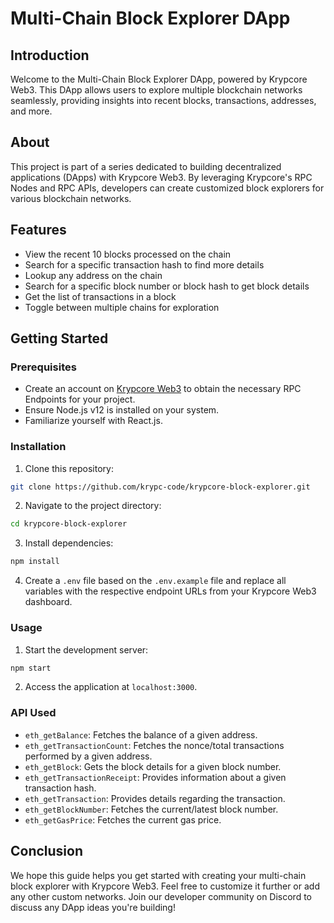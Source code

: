 # Multi-Chain Block Explorer DApp

## Introduction

Welcome to the Multi-Chain Block Explorer DApp, powered by Krypcore Web3. This DApp allows users to explore multiple blockchain networks seamlessly, providing insights into recent blocks, transactions, addresses, and more.

## About

This project is part of a series dedicated to building decentralized applications (DApps) with Krypcore Web3. By leveraging Krypcore's RPC Nodes and RPC APIs, developers can create customized block explorers for various blockchain networks.

## Features

- View the recent 10 blocks processed on the chain
- Search for a specific transaction hash to find more details
- Lookup any address on the chain
- Search for a specific block number or block hash to get block details
- Get the list of transactions in a block
- Toggle between multiple chains for exploration

## Getting Started

### Prerequisites

- Create an account on [Krypcore Web3](https://www.krypcore.com/) to obtain the necessary RPC Endpoints for your project.
- Ensure Node.js v12 is installed on your system.
- Familiarize yourself with React.js.

### Installation

1. Clone this repository:

```bash
git clone https://github.com/krypc-code/krypcore-block-explorer.git
```


2. Navigate to the project directory:

```bash
cd krypcore-block-explorer
```


3. Install dependencies:

```bash
npm install
```


4. Create a `.env` file based on the `.env.example` file and replace all variables with the respective endpoint URLs from your Krypcore Web3 dashboard.

### Usage

1. Start the development server:

```bash
npm start
```


2. Access the application at `localhost:3000`.

### API Used

- `eth_getBalance`: Fetches the balance of a given address.
- `eth_getTransactionCount`: Fetches the nonce/total transactions performed by a given address.
- `eth_getBlock`: Gets the block details for a given block number.
- `eth_getTransactionReceipt`: Provides information about a given transaction hash.
- `eth_getTransaction`: Provides details regarding the transaction.
- `eth_getBlockNumber`: Fetches the current/latest block number.
- `eth_getGasPrice`: Fetches the current gas price.

## Conclusion

We hope this guide helps you get started with creating your multi-chain block explorer with Krypcore Web3. Feel free to customize it further or add any other custom networks. Join our developer community on Discord to discuss any DApp ideas you're building!
